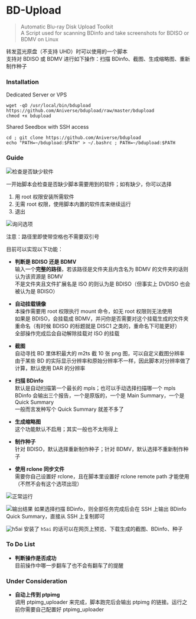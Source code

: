 # BD-Upload
> Automatic Blu-ray Disk Upload Toolkit  
> A Script used for scanning BDinfo and take screenshots for BDISO or BDMV on Linux  

转发蓝光原盘（不支持 UHD）时可以使用的一个脚本  
支持对 BDISO 或 BDMV 进行如下操作：扫描 BDinfo、截图、生成缩略图、重新制作种子  

### Installation

Dedicated Server or VPS  
```
wget -qO /usr/local/bin/bdupload https://github.com/Aniverse/bdupload/raw/master/bdupload
chmod +x bdupload
```

Shared Seedbox with SSH access  
```
cd ; git clone https://github.com/Aniverse/bdupload
echo "PATH=~/bdupload:$PATH" > ~/.bashrc ; PATH=~/bdupload:$PATH
```

### Guide

![检查是否缺少软件](https://github.com/Aniverse/filesss/raw/master/Images/bdupload.01.png)

一开始脚本会检查是否缺少脚本需要用到的软件；如有缺少，你可以选择
1. 用 root 权限安装所需软件  
2. 无需 root 权限，使用脚本内置的软件库来继续运行  
3. 退出  

![询问选项](https://github.com/Aniverse/filesss/raw/master/Images/bdupload.02.png)

注意：路径里即使带空格也不需要双引号  

目前可以实现以下功能：  

- **判断是 BDISO 还是 BDMV**  
输入一个**完整的路径**，若该路径是文件夹且内含名为 BDMV 的文件夹的话则认为该资源是 BDMV  
不是文件夹且文件扩展名是 ISO 的则认为是 BDISO（但事实上 DVDISO 也会被认为是 BDISO）  

- **自动挂载镜像**  
本操作需要用 root 权限执行 mount 命令，如无 root 权限则无法使用  
如果是 BDISO，会挂载成 BDMV，并问你是否需要对这个挂载生成的文件夹重命名（有时候 BDISO 的标题就是 DISC1 之类的，重命名下可能更好）  
全部操作完成后会自动解除挂载对 ISO 的挂载  

- **截图**  
自动寻找 BD 里体积最大的 m2ts 截 10 张 png 图，可以自定义截图分辨率  
由于某些 BD 的实际显示分辨率和原始分辨率不一样，因此脚本对分辨率做了计算，默认使用 DAR 的分辨率  

- **扫描 BDinfo**  
默认是自动扫描第一个最长的 mpls；也可以手动选择扫描哪一个 mpls  
BDinfo 会输出三个报告，一个是原版的，一个是 Main Summary，一个是 Quick Summary  
一般而言发种写个 Quick Summary 就差不多了  

- **生成缩略图**  
这个功能默认不启用；其实一般也不太用得上  

- **制作种子**  
针对 BDISO，默认选择重新制作种子；针对 BDMV，默认选择不重新制作种子  

- **使用 rclone 同步文件**  
需要你自己设置好 rclone，且在脚本里设置好 rclone remote path 才能使用（不然不会有这个选项出现）  

![正常运行](https://github.com/Aniverse/filesss/raw/master/Images/bdupload.03.png)

![输出结果](https://github.com/Aniverse/filesss/raw/master/Images/bdupload.04.png)
如果选择扫描 BDinfo，则全部任务完成后会在 SSH 上输出 BDinfo Quick Summary，直接从 SSH 上复制即可  

![h5ai](https://github.com/Aniverse/filesss/raw/master/Images/bdupload.05.png)
安装了 `h5ai` 的话可以在网页上预览、下载生成的截图、BDinfo、种子  





### To Do List

- **判断操作是否成功**  
目前操作中哪一步翻车了也不会有翻车了的提醒  


### Under Consideration

- **自动上传到 ptpimg**  
调用 ptpimg_uploader 来完成，脚本跑完后会输出 ptpimg 的链接。运行之前你需要自己配置好 ptpimg_uploader  